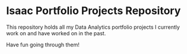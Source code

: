 # Isaac Portfolio Projects Repository

This repository holds all my Data Analytics portfolio projects I currently work on and have worked on in the past.

Have fun going through them!
